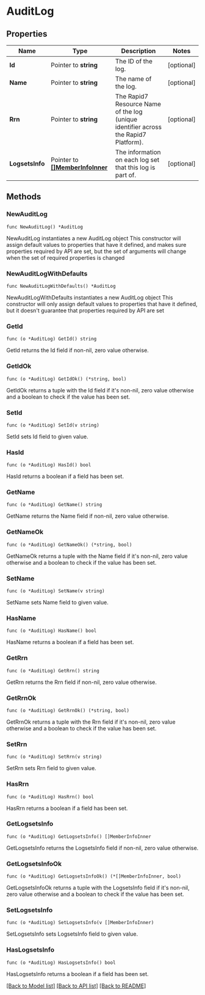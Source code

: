 # AuditLog

## Properties

Name | Type | Description | Notes
------------ | ------------- | ------------- | -------------
**Id** | Pointer to **string** | The ID of the log. | [optional] 
**Name** | Pointer to **string** | The name of the log. | [optional] 
**Rrn** | Pointer to **string** | The Rapid7 Resource Name of the log (unique identifier across the Rapid7 Platform). | [optional] 
**LogsetsInfo** | Pointer to [**[]MemberInfoInner**](MemberInfoInner.md) | The information on each log set that this log is part of.  | [optional] 

## Methods

### NewAuditLog

`func NewAuditLog() *AuditLog`

NewAuditLog instantiates a new AuditLog object
This constructor will assign default values to properties that have it defined,
and makes sure properties required by API are set, but the set of arguments
will change when the set of required properties is changed

### NewAuditLogWithDefaults

`func NewAuditLogWithDefaults() *AuditLog`

NewAuditLogWithDefaults instantiates a new AuditLog object
This constructor will only assign default values to properties that have it defined,
but it doesn't guarantee that properties required by API are set

### GetId

`func (o *AuditLog) GetId() string`

GetId returns the Id field if non-nil, zero value otherwise.

### GetIdOk

`func (o *AuditLog) GetIdOk() (*string, bool)`

GetIdOk returns a tuple with the Id field if it's non-nil, zero value otherwise
and a boolean to check if the value has been set.

### SetId

`func (o *AuditLog) SetId(v string)`

SetId sets Id field to given value.

### HasId

`func (o *AuditLog) HasId() bool`

HasId returns a boolean if a field has been set.

### GetName

`func (o *AuditLog) GetName() string`

GetName returns the Name field if non-nil, zero value otherwise.

### GetNameOk

`func (o *AuditLog) GetNameOk() (*string, bool)`

GetNameOk returns a tuple with the Name field if it's non-nil, zero value otherwise
and a boolean to check if the value has been set.

### SetName

`func (o *AuditLog) SetName(v string)`

SetName sets Name field to given value.

### HasName

`func (o *AuditLog) HasName() bool`

HasName returns a boolean if a field has been set.

### GetRrn

`func (o *AuditLog) GetRrn() string`

GetRrn returns the Rrn field if non-nil, zero value otherwise.

### GetRrnOk

`func (o *AuditLog) GetRrnOk() (*string, bool)`

GetRrnOk returns a tuple with the Rrn field if it's non-nil, zero value otherwise
and a boolean to check if the value has been set.

### SetRrn

`func (o *AuditLog) SetRrn(v string)`

SetRrn sets Rrn field to given value.

### HasRrn

`func (o *AuditLog) HasRrn() bool`

HasRrn returns a boolean if a field has been set.

### GetLogsetsInfo

`func (o *AuditLog) GetLogsetsInfo() []MemberInfoInner`

GetLogsetsInfo returns the LogsetsInfo field if non-nil, zero value otherwise.

### GetLogsetsInfoOk

`func (o *AuditLog) GetLogsetsInfoOk() (*[]MemberInfoInner, bool)`

GetLogsetsInfoOk returns a tuple with the LogsetsInfo field if it's non-nil, zero value otherwise
and a boolean to check if the value has been set.

### SetLogsetsInfo

`func (o *AuditLog) SetLogsetsInfo(v []MemberInfoInner)`

SetLogsetsInfo sets LogsetsInfo field to given value.

### HasLogsetsInfo

`func (o *AuditLog) HasLogsetsInfo() bool`

HasLogsetsInfo returns a boolean if a field has been set.


[[Back to Model list]](../README.md#documentation-for-models) [[Back to API list]](../README.md#documentation-for-api-endpoints) [[Back to README]](../README.md)


